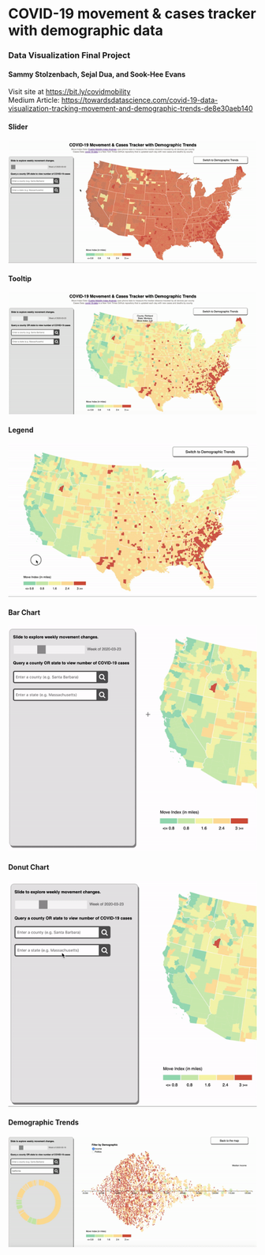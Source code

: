 # COVID-19 movement & cases tracker with demographic data

### Data Visualization Final Project
#### Sammy Stolzenbach, Sejal Dua, and Sook-Hee Evans

Visit site at https://bit.ly/covidmobility  
Medium Article: https://towardsdatascience.com/covid-19-data-visualization-tracking-movement-and-demographic-trends-de8e30aeb140

#### Slider
![](gifs/slider.gif)  

#### Tooltip
![](gifs/tooltip.gif)  

#### Legend
![](gifs/legend.gif)  

#### Bar Chart
![](gifs/barchart.gif)  

#### Donut Chart
![](gifs/donut.gif)  

#### Demographic Trends
![](gifs/dem_trends.gif)  